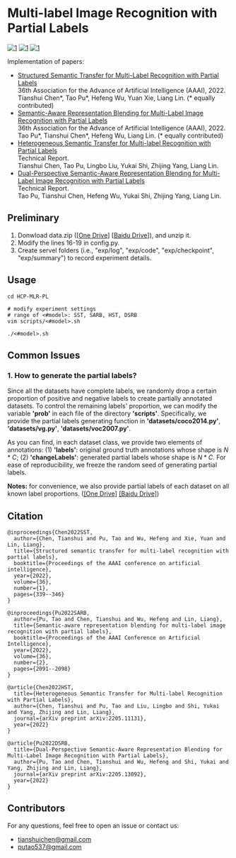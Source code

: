 # Multi-label Image Recognition with Partial Labels 

[![1](https://img.shields.io/badge/SOTA-Leaderboard_On_Microsoft_COCO-blue)](https://paperswithcode.com/sota/multi-label-image-recognition-with-partial)
[![1](https://img.shields.io/badge/SOTA-Leaderboard_On_Pascal_VOC-blue)](https://paperswithcode.com/sota/multi-label-image-recognition-with-partial-1)
[![1](https://img.shields.io/badge/SOTA-Leaderboard_On_Visual_Genome-blue)](https://paperswithcode.com/sota/multi-label-image-recognition-with-partial-2)

Implementation of papers: 

- [Structured Semantic Transfer for Multi-Label Recognition with Partial Labels](https://aaai-2022.virtualchair.net/poster_aaai1133)  
  36th Association for the Advance of Artificial Intelligence (AAAI), 2022.  
  Tianshui Chen*, Tao Pu*, Hefeng Wu, Yuan Xie, Liang Lin. (* equally contributed) 
- [Semantic-Aware Representation Blending for Multi-Label Image Recognition with Partial Labels](https://aaai-2022.virtualchair.net/poster_aaai1134)  
  36th Association for the Advance of Artificial Intelligence (AAAI), 2022.  
  Tao Pu*, Tianshui Chen*, Hefeng Wu, Liang Lin. (* equally contributed) 
- [Heterogeneous Semantic Transfer for Multi-label Recognition with Partial Labels](https://arxiv.org/pdf/2205.11131.pdf)   
  Technical Report.   
  Tianshui Chen, Tao Pu, Lingbo Liu, Yukai Shi, Zhijing Yang, Liang Lin.   
- [Dual-Perspective Semantic-Aware Representation Blending for Multi-Label Image Recognition with Partial Labels](https://www.sciencedirect.com/science/article/abs/pii/S0957417424003919)   
  Technical Report.   
  Tao Pu, Tianshui Chen, Hefeng Wu, Yukai Shi, Zhijing Yang, Liang Lin.   

## Preliminary
1. Donwload data.zip ([[One Drive](https://1drv.ms/u/s!Auj5G110nTE5gjeEHDh17tf_K0zp?e=GIvTvH)] [[Baidu Drive](https://pan.baidu.com/s/11hwhedvUePdGNvW3DSrqQA?pwd=5bxz)]), and unzip it.
3. Modify the lines 16-19 in config.py.
4. Create servel folders (i.e., "exp/log", "exp/code", "exp/checkpoint", "exp/summary") to record experiment details.

## Usage
```
cd HCP-MLR-PL

# modify experiment settings
# range of <#model>: SST, SARB, HST, DSRB
vim scripts/<#model>.sh

./<#model>.sh
```

## Common Issues
### 1. How to generate the partial labels?
Since all the datasets have complete labels, we randomly drop a certain proportion of positive and negative labels to create partially annotated datasets. To control the remaining labels' proportion, we can modify the variable **'prob'** in each file of the directory **'scripts'**. Specifically, we provide the partial labels generating function in **'datasets/coco2014.py'**, **'datasets/vg.py'**, **'datasets/voc2007.py'**. 

As you can find, in each dataset class, we provide two elements of annotations: (1) **'labels'**: original ground truth annotations whose shape is $N * C$; (2) **'changeLabels'**: generated partial labels whose shape is $N * C$. For ease of reproducibility, we freeze the random seed of generating partial labels.

**Notes:** for convenience, we also provide partial labels of each dataset on all known label proportions. ([[One Drive]](https://1drv.ms/u/s!Auj5G110nTE5gjUkjiTzJkgSHOJ3?e=mXmRqe) [[Baidu Drive]](https://pan.baidu.com/s/19R-tWBtsOTbSUphihLXr_g))

## Citation
```
@inproceedings{Chen2022SST,
  author={Chen, Tianshui and Pu, Tao and Wu, Hefeng and Xie, Yuan and Lin, Liang},
  title={Structured semantic transfer for multi-label recognition with partial labels},
  booktitle={Proceedings of the AAAI conference on artificial intelligence},
  year={2022},
  volume={36},
  number={1},
  pages={339--346}
}

@inproceedings{Pu2022SARB,
  author={Pu, Tao and Chen, Tianshui and Wu, Hefeng and Lin, Liang},
  title={Semantic-aware representation blending for multi-label image recognition with partial labels},
  booktitle={Proceedings of the AAAI Conference on Artificial Intelligence},
  year={2022},
  volume={36},
  number={2},
  pages={2091--2098}
}

@article{Chen2022HST,
  title={Heterogeneous Semantic Transfer for Multi-label Recognition with Partial Labels},
  author={Chen, Tianshui and Pu, Tao and Liu, Lingbo and Shi, Yukai and Yang, Zhijing and Lin, Liang},
  journal={arXiv preprint arXiv:2205.11131},
  year={2022}
}

@article{Pu2022DSRB,
  title={Dual-Perspective Semantic-Aware Representation Blending for Multi-Label Image Recognition with Partial Labels},
  author={Pu, Tao and Chen, Tianshui and Wu, Hefeng and Shi, Yukai and Yang, Zhijing and Lin, Liang},
  journal={arXiv preprint arXiv:2205.13092},
  year={2022}
}
```

## Contributors
For any questions, feel free to open an issue or contact us:    

* tianshuichen@gmail.com
* putao537@gmail.com
